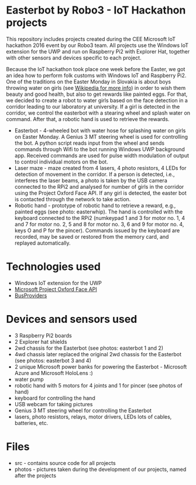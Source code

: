 # Easterbot by Robo3 - IoT Hackathon projects
This repository includes projects created during the CEE Microsoft IoT hackathon 2016 event by our Robo3 team.
All projects use the Windows IoT extension for the UWP and run on Raspberry Pi2 with Explorer Hat, together with other sensors and devices specific to each project.

Because the IoT hackathon took place one week before the Easter, we got an idea how to perform folk customs with Windows IoT and Raspberry Pi2. One of the traditions on the Easter Monday in Slovakia is about boys throwing water on girls (see [Wikipedia for more info](https://en.wikipedia.org/wiki/%C5%9Amigus-Dyngus)) in order to wish them beauty and good health, but also to get rewards like painted eggs. For that, we decided to create a robot to water girls based on the face detection in a corridor leading to our laboratory at university. If a girl is detected in the corridor, we control the easterbot with a stearing wheel and splash water on command. After that, a robotic hand is used to retrieve the rewards.

- Easterbot - 4-wheeled bot with water hose for splashing water on girls on Easter Monday. A Genius 3 MT steering wheel is used for controlling the bot. A python script reads input from the wheel and sends commands through Wifi to the bot running Windows UWP background app. Received commands are used for pulse width modulation of output to control individual motors on the bot.
- Laser maze - maze created from 4 lasers, 4 photo resistors, 4 LEDs for detection of movement in the corridor. If a person is detected, i.e., interferes the laser beams, a photo is taken by the USB camera connected to the RPi2 and analysed for number of girls in the corridor using the Project Oxford Face API. If any girl is detected, the easter bot is contacted through the network to take action.
- Robotic hand - prototype of robotic hand to retrieve a reward, e.g., painted eggs (see photo: easterwhip). The hand is controlled with the keyboard connected to the RPi2 (numkeypad 1 and 3 for motor no. 1, 4 and 7 for motor no. 2, 5 and 8 for motor no. 3, 6 and 9 for motor no. 4, keys O and P for the pincer). Commands issued by the keyboard are recorded, may be saved or restored from the memory card, and replayed automatically.

# Technologies used
- Windows IoT extension for the UWP
- [Microsoft Project Oxford Face API](https://www.projectoxford.ai/face)
- [BusProviders](https://github.com/ms-iot/BusProviders)

# Devices and sensors used
- 3 Raspberry Pi2 boards
- 2 Explorer hat shields
- 2wd chassis for the Easterbot (see photos: easterbot 1 and 2)
- 4wd chassis later replaced the original 2wd chassis for the Easterbot (see photos: easterbot 3 and 4)
- 2 unique Microsoft power banks for powering the Easterbot - Microsoft Azure and Microsoft HoloLens :)
- water pump
- robotic hand with 5 motors for 4 joints and 1 for pincer (see photos of hand)
- keyboard for controlling the hand
- USB webcam for taking pictures 
- Genius 3 MT steering wheel for controlling the Easterbot
- lasers, photo resistors, relays, motor drivers, LEDs lots of cables, batteries, etc.  

# Files
- src - contains source code for all projects
- photos - pictures taken during the development of our projects, named after the projects
